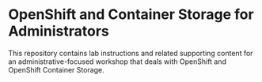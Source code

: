 # OpenShift and Container Storage for Administrators
This repository contains lab instructions and related supporting content for
an administrative-focused workshop that deals with OpenShift and OpenShift
Container Storage.
